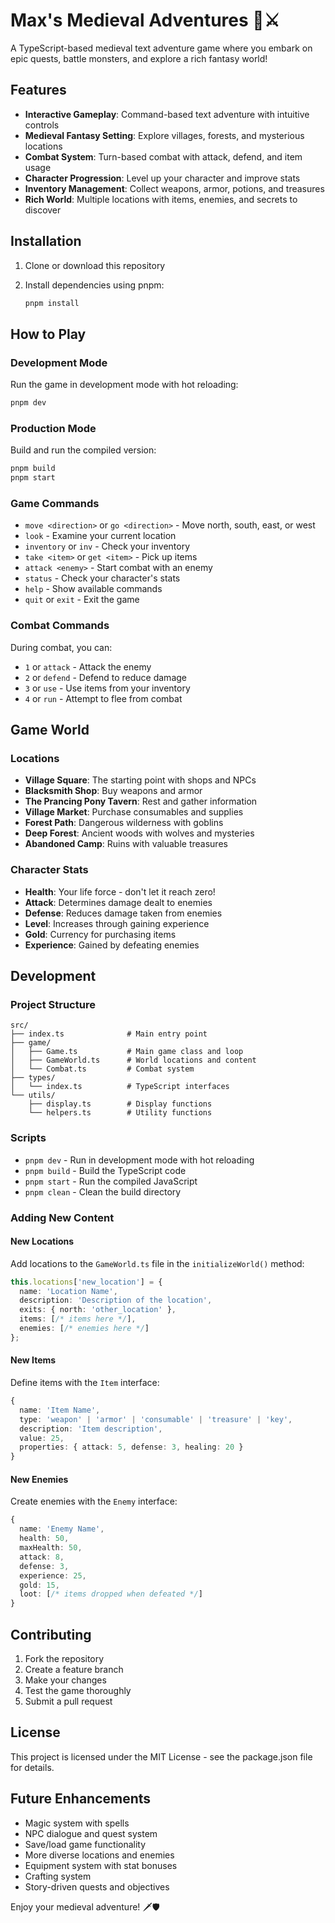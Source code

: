 # Max's Medieval Adventures 🏰⚔️

A TypeScript-based medieval text adventure game where you embark on epic quests, battle monsters, and explore a rich fantasy world!

## Features

- **Interactive Gameplay**: Command-based text adventure with intuitive controls
- **Medieval Fantasy Setting**: Explore villages, forests, and mysterious locations
- **Combat System**: Turn-based combat with attack, defend, and item usage
- **Character Progression**: Level up your character and improve stats
- **Inventory Management**: Collect weapons, armor, potions, and treasures
- **Rich World**: Multiple locations with items, enemies, and secrets to discover

## Installation

1. Clone or download this repository
2. Install dependencies using pnpm:

   ```bash
   pnpm install
   ```

## How to Play

### Development Mode

Run the game in development mode with hot reloading:

```bash
pnpm dev
```

### Production Mode

Build and run the compiled version:

```bash
pnpm build
pnpm start
```

### Game Commands

- `move <direction>` or `go <direction>` - Move north, south, east, or west
- `look` - Examine your current location
- `inventory` or `inv` - Check your inventory
- `take <item>` or `get <item>` - Pick up items
- `attack <enemy>` - Start combat with an enemy
- `status` - Check your character's stats
- `help` - Show available commands
- `quit` or `exit` - Exit the game

### Combat Commands

During combat, you can:

- `1` or `attack` - Attack the enemy
- `2` or `defend` - Defend to reduce damage
- `3` or `use` - Use items from your inventory
- `4` or `run` - Attempt to flee from combat

## Game World

### Locations

- **Village Square**: The starting point with shops and NPCs
- **Blacksmith Shop**: Buy weapons and armor
- **The Prancing Pony Tavern**: Rest and gather information
- **Village Market**: Purchase consumables and supplies
- **Forest Path**: Dangerous wilderness with goblins
- **Deep Forest**: Ancient woods with wolves and mysteries
- **Abandoned Camp**: Ruins with valuable treasures

### Character Stats

- **Health**: Your life force - don't let it reach zero!
- **Attack**: Determines damage dealt to enemies
- **Defense**: Reduces damage taken from enemies
- **Level**: Increases through gaining experience
- **Gold**: Currency for purchasing items
- **Experience**: Gained by defeating enemies

## Development

### Project Structure

```
src/
├── index.ts              # Main entry point
├── game/
│   ├── Game.ts           # Main game class and loop
│   ├── GameWorld.ts      # World locations and content
│   └── Combat.ts         # Combat system
├── types/
│   └── index.ts          # TypeScript interfaces
└── utils/
    ├── display.ts        # Display functions
    └── helpers.ts        # Utility functions
```

### Scripts

- `pnpm dev` - Run in development mode with hot reloading
- `pnpm build` - Build the TypeScript code
- `pnpm start` - Run the compiled JavaScript
- `pnpm clean` - Clean the build directory

### Adding New Content

#### New Locations

Add locations to the `GameWorld.ts` file in the `initializeWorld()` method:

```typescript
this.locations['new_location'] = {
  name: 'Location Name',
  description: 'Description of the location',
  exits: { north: 'other_location' },
  items: [/* items here */],
  enemies: [/* enemies here */]
};
```

#### New Items

Define items with the `Item` interface:

```typescript
{
  name: 'Item Name',
  type: 'weapon' | 'armor' | 'consumable' | 'treasure' | 'key',
  description: 'Item description',
  value: 25,
  properties: { attack: 5, defense: 3, healing: 20 }
}
```

#### New Enemies

Create enemies with the `Enemy` interface:

```typescript
{
  name: 'Enemy Name',
  health: 50,
  maxHealth: 50,
  attack: 8,
  defense: 3,
  experience: 25,
  gold: 15,
  loot: [/* items dropped when defeated */]
}
```

## Contributing

1. Fork the repository
2. Create a feature branch
3. Make your changes
4. Test the game thoroughly
5. Submit a pull request

## License

This project is licensed under the MIT License - see the package.json file for details.

## Future Enhancements

- Magic system with spells
- NPC dialogue and quest system
- Save/load game functionality
- More diverse locations and enemies
- Equipment system with stat bonuses
- Crafting system
- Story-driven quests and objectives

Enjoy your medieval adventure! 🗡️🛡️
